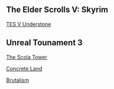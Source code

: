 

<h2>The Elder Scrolls V: Skyrim </h2>

[TES V Understone](../data/showcase/TES_V)

<h2>Unreal Tounament 3</h2>

<a href="../data/showcase/UT_The_Scola_Tower">The Scola Tower</a>

<a href="/assets/Portfolio/Mods/UT_The_Scola_Tower/Main.png" data-lightbox="refs" data-title="Refs">
</a>

<a href="../data/showcase/UT_The_Scola_Tower">
<a href="/assets/Portfolio/Mods/UT_The_Scola_Tower/Main.png" data-lightbox="refs" data-title="Refs">
</a></a>


[Concrete Land](../data/showcase/UT_Concrete_Land)

[Brutalism](../data/showcase/UT_Brutalism)

